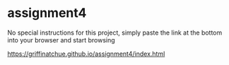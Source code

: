 # assignment4

No special instructions for this project, simply paste the link at the bottom into
your browser and start browsing

https://griffinatchue.github.io/assignment4/index.html